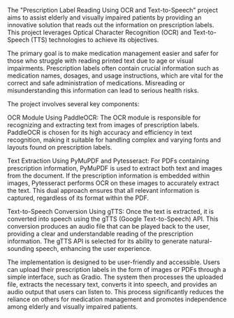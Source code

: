 The "Prescription Label Reading Using OCR and Text-to-Speech" project aims to assist elderly and visually impaired patients by providing an innovative solution that reads out the information on prescription labels. This project leverages Optical Character Recognition (OCR) and Text-to-Speech (TTS) technologies to achieve its objectives.

The primary goal is to make medication management easier and safer for those who struggle with reading printed text due to age or visual impairments. Prescription labels often contain crucial information such as medication names, dosages, and usage instructions, which are vital for the correct and safe administration of medications. Misreading or misunderstanding this information can lead to serious health risks.

The project involves several key components:

OCR Module Using PaddleOCR:
The OCR module is responsible for recognizing and extracting text from images of prescription labels. PaddleOCR is chosen for its high accuracy and efficiency in text recognition, making it suitable for handling complex and varying fonts and layouts found on prescription labels.

Text Extraction Using PyMuPDF and Pytesseract:
For PDFs containing prescription information, PyMuPDF is used to extract both text and images from the document. If the prescription information is embedded within images, Pytesseract performs OCR on these images to accurately extract the text. This dual approach ensures that all relevant information is captured, regardless of its format within the PDF.

Text-to-Speech Conversion Using gTTS:
Once the text is extracted, it is converted into speech using the gTTS (Google Text-to-Speech) API. This conversion produces an audio file that can be played back to the user, providing a clear and understandable reading of the prescription information. The gTTS API is selected for its ability to generate natural-sounding speech, enhancing the user experience.

The implementation is designed to be user-friendly and accessible. Users can upload their prescription labels in the form of images or PDFs through a simple interface, such as Gradio. The system then processes the uploaded file, extracts the necessary text, converts it into speech, and provides an audio output that users can listen to. This process significantly reduces the reliance on others for medication management and promotes independence among elderly and visually impaired patients.
